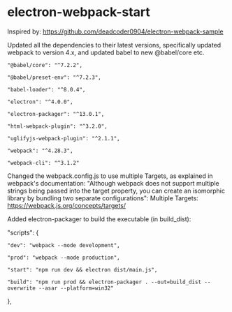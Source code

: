 # electron-webpack-start

Inspired by: https://github.com/deadcoder0904/electron-webpack-sample

Updated all the dependencies to their latest versions, specifically updated webpack to version 4.x, and updated babel to new @babel/core etc.

    "@babel/core": "^7.2.2",
    
    "@babel/preset-env": "^7.2.3",
    
    "babel-loader": "^8.0.4",
    
    "electron": "^4.0.0",
    
    "electron-packager": "^13.0.1",
    
    "html-webpack-plugin": "^3.2.0",
    
    "uglifyjs-webpack-plugin": "^2.1.1",
    
    "webpack": "^4.28.3",
    
    "webpack-cli": "^3.1.2"
    
Changed the webpack.config.js to use multiple Targets, as explained in webpack's documentation:
"Although webpack does not support multiple strings being passed into the target property, you can create an isomorphic library by bundling two separate configurations": Multiple Targets: https://webpack.js.org/concepts/targets/

Added electron-packager to build the executable (in build_dist):

"scripts": {

    "dev": "webpack --mode development",
    
    "prod": "webpack --mode production",
    
    "start": "npm run dev && electron dist/main.js",
    
    "build": "npm run prod && electron-packager . --out=build_dist --overwrite --asar --platform=win32"
    
  },
